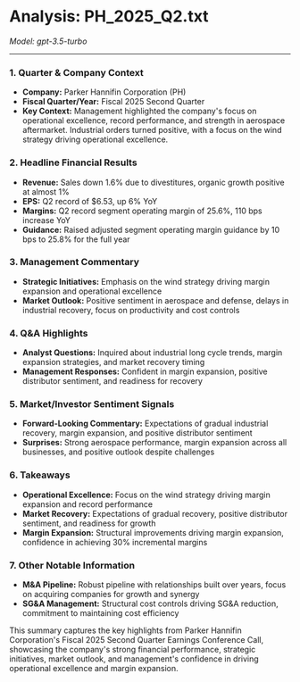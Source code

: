 # Analysis: PH_2025_Q2.txt

*Model: gpt-3.5-turbo*

---

### 1. Quarter & Company Context
- **Company:** Parker Hannifin Corporation (PH)
- **Fiscal Quarter/Year:** Fiscal 2025 Second Quarter
- **Key Context:** Management highlighted the company's focus on operational excellence, record performance, and strength in aerospace aftermarket. Industrial orders turned positive, with a focus on the wind strategy driving operational excellence.

### 2. Headline Financial Results
- **Revenue:** Sales down 1.6% due to divestitures, organic growth positive at almost 1%
- **EPS:** Q2 record of $6.53, up 6% YoY
- **Margins:** Q2 record segment operating margin of 25.6%, 110 bps increase YoY
- **Guidance:** Raised adjusted segment operating margin guidance by 10 bps to 25.8% for the full year

### 3. Management Commentary
- **Strategic Initiatives:** Emphasis on the wind strategy driving margin expansion and operational excellence
- **Market Outlook:** Positive sentiment in aerospace and defense, delays in industrial recovery, focus on productivity and cost controls

### 4. Q&A Highlights
- **Analyst Questions:** Inquired about industrial long cycle trends, margin expansion strategies, and market recovery timing
- **Management Responses:** Confident in margin expansion, positive distributor sentiment, and readiness for recovery

### 5. Market/Investor Sentiment Signals
- **Forward-Looking Commentary:** Expectations of gradual industrial recovery, margin expansion, and positive distributor sentiment
- **Surprises:** Strong aerospace performance, margin expansion across all businesses, and positive outlook despite challenges

### 6. Takeaways
- **Operational Excellence:** Focus on the wind strategy driving margin expansion and record performance
- **Market Recovery:** Expectations of gradual recovery, positive distributor sentiment, and readiness for growth
- **Margin Expansion:** Structural improvements driving margin expansion, confidence in achieving 30% incremental margins

### 7. Other Notable Information
- **M&A Pipeline:** Robust pipeline with relationships built over years, focus on acquiring companies for growth and synergy
- **SG&A Management:** Structural cost controls driving SG&A reduction, commitment to maintaining cost efficiency

This summary captures the key highlights from Parker Hannifin Corporation's Fiscal 2025 Second Quarter Earnings Conference Call, showcasing the company's strong financial performance, strategic initiatives, market outlook, and management's confidence in driving operational excellence and margin expansion.